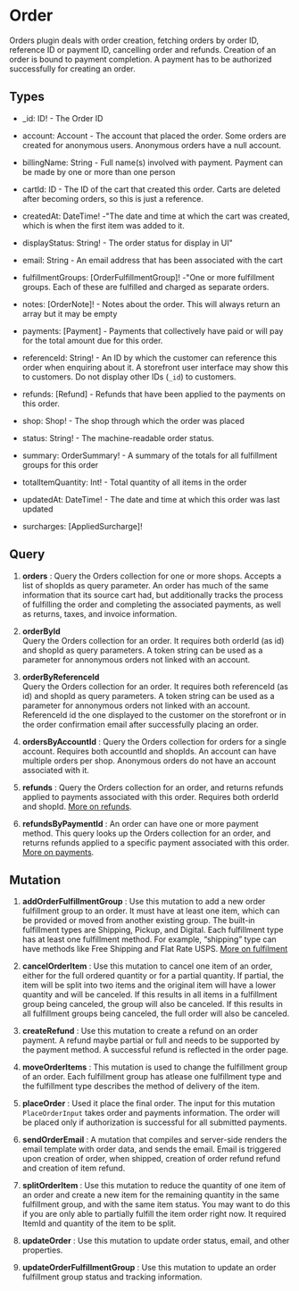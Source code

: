 # Order

Orders plugin deals with order creation, fetching orders by order ID, reference ID or payment ID, cancelling order and refunds. Creation of an order is bound to payment completion. A payment has to be authorized successfully for creating an order.

## Types

- _id: ID! - The Order ID

- account: Account - The account that placed the order. Some orders are created for anonymous users. Anonymous orders have a null account.
  
- billingName: String - Full name(s) involved with payment. Payment can be made by one or more than one person
  

- cartId: ID - The ID of the cart that created this order. Carts are deleted after becoming orders, so this is just a reference.

- createdAt: DateTime! -"The date and time at which the cart was created, which is when the first item was added to it.

- displayStatus: String! - The order status for display in UI"
  

- email: String - An email address that has been associated with the cart
  

- fulfillmentGroups: [OrderFulfillmentGroup]! -"One or more fulfillment groups. Each of these are fulfilled and charged as separate orders.
  

- notes: [OrderNote]! - Notes about the order. This will always return an array but it may be empty
  
- payments: [Payment] - Payments that collectively have paid or will pay for the total amount due for this order.
  
- referenceId: String! - An ID by which the customer can reference this order when enquiring about it. A storefront user interface may show this to customers. Do not display other IDs (`_id`) to customers.
  
- refunds: [Refund] - Refunds that have been applied to the payments on this order.
  
- shop: Shop! - The shop through which the order was placed
  
- status: String! - The machine-readable order status.
  
- summary: OrderSummary! - A summary of the totals for all fulfillment groups for this order
  
- totalItemQuantity: Int! - Total quantity of all items in the order
  
- updatedAt: DateTime! - The date and time at which this order was last updated
  
- surcharges: [AppliedSurcharge]!


## Query
1. **orders** : Query the Orders collection for one or more shops. Accepts a list of shopIds as query parameter. An order has much of the same information that its source cart had, but additionally tracks the process of fulfilling the order and completing the associated payments, as well as returns, taxes, and invoice information.

2. **orderById**  
Query the Orders collection for an order. It requires both orderId (as id) and shopId as query parameters. A token string can be used as a parameter for annonymous orders not linked with an account.


3. **orderByReferenceId**   
Query the Orders collection for an order. It requires both referenceId (as id) and shopId as query parameters. A token string can be used as a parameter for annonymous orders not linked with an account. ReferenceId id the one displayed to the customer on the storefront or in the order confirmation email after successfully placing an order.

4. **ordersByAccountId** : Query the Orders collection for orders for a single account. Requires both accountId and shopIds. An account can have multiple orders per shop. Anonymous orders do not have an account associated with it. 

5. **refunds** : Query the Orders collection for an order, and returns refunds applied to payments associated with this order. Requires both orderId and shopId. [More on refunds](https://github.com/reactioncommerce/docs/blob/3860ad31862c515dc9a9bcf8d9f86d781ad85f17/docs/fulfilling-orders.md#refunds).

6. **refundsByPaymentId** : An order can have one or more payment method. This query looks up the Orders collection for an order, and returns refunds applied to a specific payment associated with this order. [More on payments](https://github.com/reactioncommerce/docs/blob/3860ad31862c515dc9a9bcf8d9f86d781ad85f17/docs/fulfilling-orders.md#payments).

## Mutation
1. **addOrderFulfillmentGroup** : Use this mutation to add a new order fulfillment group to an order. It must have at least one item, which can be provided or moved from another existing group. The built-in fulfillment types are Shipping, Pickup, and Digital. Each fulfillment type has at least one fulfillment method. For example, “shipping” type can have methods like Free Shipping and Flat Rate USPS. [More on fulfilment](https://github.com/reactioncommerce/docs/blob/trunk/docs/fulfilling-orders.md#fulfillment)

2. **cancelOrderItem** : Use this mutation to cancel one item of an order, either for the full ordered quantity or for a partial quantity. If partial, the item will be split into two items and the original item will have a lower quantity and will be canceled. If this results in all items in a fulfillment group being canceled, the group will also be canceled. If this results in all fulfillment groups being canceled, the full order will also be canceled.

3. **createRefund** : Use this mutation to create a refund on an order payment. A refund maybe partial or full and needs to be supported by the payment method. A successful refund is reflected in the order page. 

4. **moveOrderItems** : This mutation is used to change the fulfillment group of an order. Each fulfillment group has atlease one fulfillment type and the fulfillment type describes the method of delivery of the item.

5. **placeOrder** : Used it place the final order. The input for this mutation `PlaceOrderInput` takes order and payments information. The order will be placed only if authorization is successful for all submitted payments.

6. **sendOrderEmail** : A mutation that compiles and server-side renders the email template with order data, and sends the email. Email is triggered upon creation of order, when shipped, creation of order refund refund and creation of item refund.

7. **splitOrderItem** : Use this mutation to reduce the quantity of one item of an order and create a new item for the remaining quantity in the same fulfillment group, and with the same item status. You may want to do this if you are only able to partially fulfill the item order right now. It required ItemId and quantity of the item to be split.

8. **updateOrder** : Use this mutation to update order status, email, and other properties.

9. **updateOrderFulfillmentGroup** : Use this mutation to update an order fulfillment group status and tracking information.